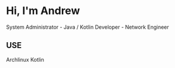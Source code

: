 # Hi, I'm Andrew

System Administrator - Java / Kotlin Developer - Network Engineer

## USE
Archlinux
Kotlin
